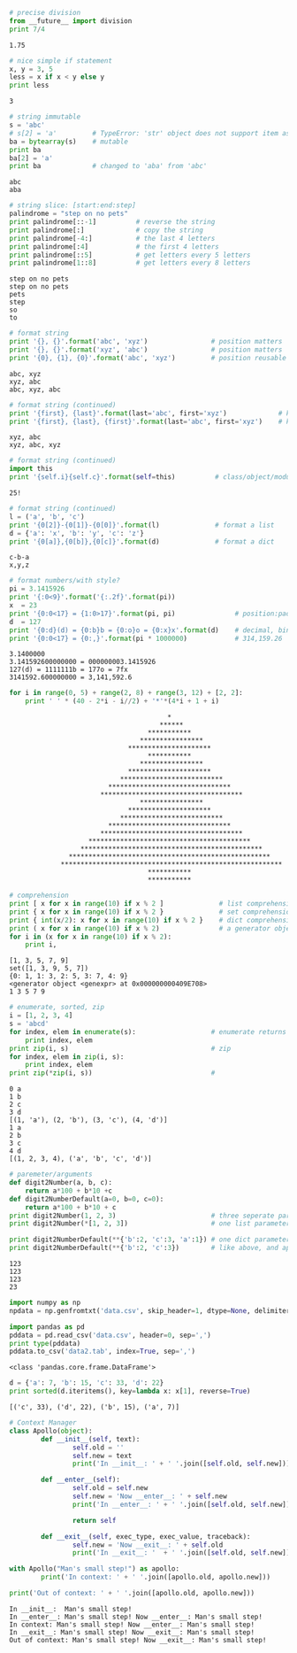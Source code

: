 

```python
# precise division
from __future__ import division
print 7/4
```

    1.75
    


```python
# nice simple if statement
x, y = 3, 5
less = x if x < y else y
print less
```

    3
    


```python
# string immutable
s = 'abc'
# s[2] = 'a'         # TypeError: 'str' object does not support item assignment
ba = bytearray(s)    # mutable
print ba
ba[2] = 'a'
print ba             # changed to 'aba' from 'abc'
```

    abc
    aba
    


```python
# string slice: [start:end:step]
palindrome = "step on no pets"
print palindrome[::-1]          # reverse the string
print palindrome[:]             # copy the string
print palindrome[-4:]           # the last 4 letters
print palindrome[:4]            # the first 4 letters
print palindrome[::5]           # get letters every 5 letters
print palindrome[1::8]          # get letters every 8 letters 
```

    step on no pets
    step on no pets
    pets
    step
    so 
    to
    


```python
# format string
print '{}, {}'.format('abc', 'xyz')                # position matters
print '{}, {}'.format('xyz', 'abc')                # position matters
print '{0}, {1}, {0}'.format('abc', 'xyz')         # position reusable
```

    abc, xyz
    xyz, abc
    abc, xyz, abc
    


```python
# format string (continued)
print '{first}, {last}'.format(last='abc', first='xyz')             # keyword parameters
print '{first}, {last}, {first}'.format(last='abc', first='xyz')    # keyword reusable
```

    xyz, abc
    xyz, abc, xyz
    


```python
# format string (continued)
import this
print '{self.i}{self.c}'.format(self=this)          # class/object/module
```

    25!
    


```python
# format string (continued)
l = ('a', 'b', 'c')
print '{0[2]}-{0[1]}-{0[0]}'.format(l)              # format a list
d = {'a': 'x', 'b': 'y', 'c': 'z'}
print '{0[a]},{0[b]},{0[c]}'.format(d)              # format a dict
```

    c-b-a
    x,y,z
    


```python
# format numbers/with style? 
pi = 3.1415926
print '{:0<9}'.format('{:.2f}'.format(pi))
x  = 23
print '{0:0<17} = {1:0>17}'.format(pi, pi)               # position:padding{align:^|<|>}length
d  = 127
print '{0:d}(d) = {0:b}b = {0:o}o = {0:x}x'.format(d)    # decimal, binary, oct, hex
print '{0:0<17} = {0:,}'.format(pi * 1000000)            # 314,159.26
```

    3.1400000
    3.141592600000000 = 000000003.1415926
    127(d) = 1111111b = 177o = 7fx
    3141592.600000000 = 3,141,592.6
    


```python
for i in range(0, 5) + range(2, 8) + range(3, 12) + [2, 2]:
    print ' ' * (40 - 2*i - i//2) + '*'*(4*i + 1 + i)
```

                                            *
                                          ******
                                       ***********
                                     ****************
                                  *********************
                                       ***********
                                     ****************
                                  *********************
                                **************************
                             *******************************
                           ************************************
                                     ****************
                                  *********************
                                **************************
                             *******************************
                           ************************************
                        *****************************************
                      **********************************************
                   ***************************************************
                 ********************************************************
                                       ***********
                                       ***********
    


```python
# comprehension
print [ x for x in range(10) if x % 2 ]              # list comprehension, get a list
print { x for x in range(10) if x % 2 }              # set comprehension, get a set ( {} defines a set)
print { int(x/2): x for x in range(10) if x % 2 }    # dict comprehension, get a dict
print ( x for x in range(10) if x % 2)               # a generator object, O(1)
for i in (x for x in range(10) if x % 2):       
    print i, 
```

    [1, 3, 5, 7, 9]
    set([1, 3, 9, 5, 7])
    {0: 1, 1: 3, 2: 5, 3: 7, 4: 9}
    <generator object <genexpr> at 0x000000000409E708>
    1 3 5 7 9
    


```python
# enumerate, sorted, zip
i = [1, 2, 3, 4]
s = 'abcd'
for index, elem in enumerate(s):                   # enumerate returns a generator producing index/elem
    print index, elem
print zip(i, s)                                    # zip 
for index, elem in zip(i, s):
    print index, elem
print zip(*zip(i, s))                              # 
```

    0 a
    1 b
    2 c
    3 d
    [(1, 'a'), (2, 'b'), (3, 'c'), (4, 'd')]
    1 a
    2 b
    3 c
    4 d
    [(1, 2, 3, 4), ('a', 'b', 'c', 'd')]
    


```python
# paremeter/arguments
def digit2Number(a, b, c):
    return a*100 + b*10 +c
def digit2NumberDefault(a=0, b=0, c=0):
    return a*100 + b*10 + c
print digit2Number(1, 2, 3)                        # three seperate parameters
print digit2Number(*[1, 2, 3])                     # one list parameter, * to unpack it

print digit2NumberDefault(**{'b':2, 'c':3, 'a':1}) # one dict parameter, ** to unpack it
print digit2NumberDefault(**{'b':2, 'c':3})        # like above, and apply a with default value 0
```

    123
    123
    123
    23
    


```python
import numpy as np
npdata = np.genfromtxt('data.csv', skip_header=1, dtype=None, delimiter=',')
```


```python
import pandas as pd
pddata = pd.read_csv('data.csv', header=0, sep=',')
print type(pddata)
pddata.to_csv('data2.tab', index=True, sep=',')
```

    <class 'pandas.core.frame.DataFrame'>
    


```python
d = {'a': 7, 'b': 15, 'c': 33, 'd': 22}
print sorted(d.iteritems(), key=lambda x: x[1], reverse=True)
```

    [('c', 33), ('d', 22), ('b', 15), ('a', 7)]
    




```python
# Context Manager 
class Apollo(object):
        def __init__(self, text):
                self.old = ''
                self.new = text
                print('In __init__: ' + ' '.join([self.old, self.new]))

        def __enter__(self):
                self.old = self.new
                self.new = 'Now __enter__: ' + self.new
                print('In __enter__: ' + ' '.join([self.old, self.new]))

                return self

        def __exit__(self, exec_type, exec_value, traceback):
                self.new = 'Now __exit__: ' + self.old
                print('In __exit__: '  + ' '.join([self.old, self.new]))

with Apollo("Man's small step!") as apollo:
        print('In context: ' + ' '.join([apollo.old, apollo.new]))

print('Out of context: ' + ' '.join([apollo.old, apollo.new]))
```

    In __init__:  Man's small step!
    In __enter__: Man's small step! Now __enter__: Man's small step!
    In context: Man's small step! Now __enter__: Man's small step!
    In __exit__: Man's small step! Now __exit__: Man's small step!
    Out of context: Man's small step! Now __exit__: Man's small step!

